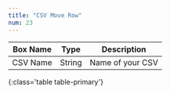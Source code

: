 ```yaml
---
title: "CSV Move Row"
num: 23
---
```


| Box Name | Type | Description | 
|-------|--------|--------
|CSV Name|String|Name of your CSV
{:class='table table-primary'}









